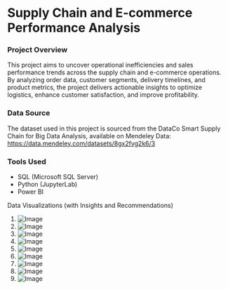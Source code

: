 # Supply Chain and E-commerce Performance Analysis

### Project Overview

This project aims to uncover operational inefficiencies and sales performance trends across the supply chain and e-commerce operations.
By analyzing order data, customer segments, delivery timelines, and product metrics, the project delivers actionable insights to optimize logistics, enhance customer satisfaction, and improve profitability.

### Data Source
The dataset used in this project is sourced from the DataCo Smart Supply Chain for Big Data Analysis, available on Mendeley Data: https://data.mendeley.com/datasets/8gx2fvg2k6/3

### Tools Used
- SQL (Microsoft SQL Server)
- Python (JupyterLab)
- Power BI

Data Visualizations (with Insights and Recommendations)

1. ![Image](https://github.com/user-attachments/assets/e0343482-a6f5-4f92-b6e8-efb6aa1f374c)
2. ![Image](https://github.com/user-attachments/assets/9880f1ba-7f09-430b-98e5-a3ce1df61a7f)
3. ![Image](https://github.com/user-attachments/assets/166af1f1-8bb7-447b-b1be-2f2934265e06)
4. ![Image](https://github.com/user-attachments/assets/acd7b768-9680-4e9e-a167-02464dd1e285)
5. ![Image](https://github.com/user-attachments/assets/3dc86a6c-1710-4a28-ae31-7fd788e93d6c)
6. ![Image](https://github.com/user-attachments/assets/32e331f7-58d5-4c26-b522-e193c35d4a91)
7. ![Image](https://github.com/user-attachments/assets/8de2064d-050e-4795-a75e-eb6307015608)
8. ![Image](https://github.com/user-attachments/assets/2406b9f3-cb53-4738-88de-7e5d10c64c88)
9. ![Image](https://github.com/user-attachments/assets/cf85feea-98fa-4e4d-b0c6-160f8b9ddc3f)
